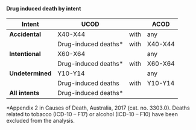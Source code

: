 #### Drug induced death by intent

| **Intent** | **UCOD** |   | **ACOD** |
| --- | --- | --- | --- |
| **Accidental**   | X40-X44 | with | any |
| | Drug-induced deaths* | with | X40-X44 |
| **Intentional** | X60-X64 |   | any |
| | Drug-induced deaths* | with | X60-X64 |
| **Undetermined** | Y10-Y14 |   | any |
| | Drug-induced deaths | with | Y10-Y14 |
| **All intents** | Drug-induced deaths* |   |   |

\*Appendix 2 in Causes of Death, Australia, 2017 (cat. no. 3303.0). Deaths related to tobacco (ICD-10 – F17) or alcohol (ICD-10 – F10) have been excluded from the analysis.
